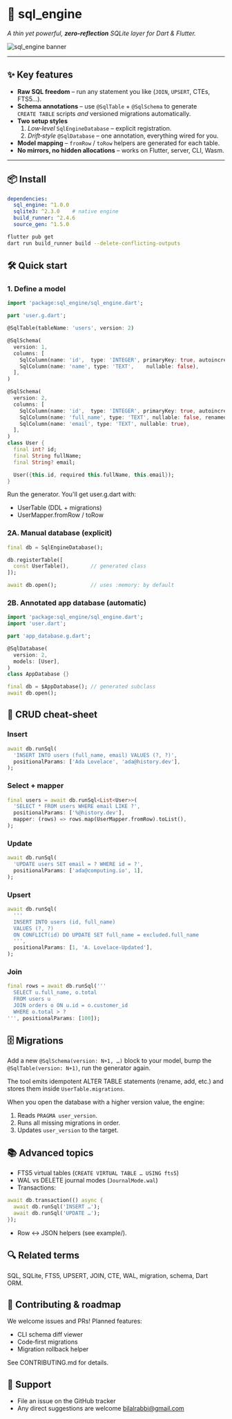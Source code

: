 # 🧠 sql_engine

*A thin yet powerful, **zero‑reflection** SQLite layer for Dart & Flutter.*

![sql_engine banner](https://raw.githubusercontent.com/<your‑org>/sql_engine/main/docs/images/banner.png "sql_engine banner")

---

## ✨ Key features

- **Raw SQL freedom** – run any statement you like (`JOIN`, `UPSERT`, CTEs, FTS5…).
- **Schema annotations** – use `@SqlTable` + `@SqlSchema` to generate  
  `CREATE TABLE` scripts *and* versioned migrations automatically.
- **Two setup styles**
    1. *Low‑level* `SqlEngineDatabase` – explicit registration.
    2. *Drift‑style* `@SqlDatabase` – one annotation, everything wired for you.
- **Model mapping** – `fromRow` / `toRow` helpers are generated for each table.
- **No mirrors, no hidden allocations** – works on Flutter, server, CLI, Wasm.

---

## 📦 Install

```yaml
dependencies:
  sql_engine: ^1.0.0
  sqlite3: ^2.3.0    # native engine
  build_runner: ^2.4.6
  source_gen: ^1.5.0
```

```bash
flutter pub get
dart run build_runner build --delete-conflicting-outputs
```

## 🛠 Quick start

### 1. Define a model

```dart
import 'package:sql_engine/sql_engine.dart';

part 'user.g.dart';

@SqlTable(tableName: 'users', version: 2)

@SqlSchema(
  version: 1,
  columns: [
    SqlColumn(name: 'id',  type: 'INTEGER', primaryKey: true, autoincrement: true, nullable: false),
    SqlColumn(name: 'name', type: 'TEXT',    nullable: false),
  ],
)

@SqlSchema(
  version: 2,
  columns: [
    SqlColumn(name: 'id',  type: 'INTEGER', primaryKey: true, autoincrement: true, nullable: false),
    SqlColumn(name: 'full_name', type: 'TEXT', nullable: false, renamedFrom: 'name'),
    SqlColumn(name: 'email', type: 'TEXT', nullable: true),
  ],
)
class User {
  final int? id;
  final String fullName;
  final String? email;

  User({this.id, required this.fullName, this.email});
}
```

Run the generator. You'll get user.g.dart with:
- UserTable (DDL + migrations)
- UserMapper.fromRow / toRow

### 2A. Manual database (explicit)

```dart
final db = SqlEngineDatabase();

db.registerTable([
  const UserTable(),       // generated class
]);

await db.open();           // uses :memory: by default
```

### 2B. Annotated app database (automatic)

```dart
import 'package:sql_engine/sql_engine.dart';
import 'user.dart';

part 'app_database.g.dart';

@SqlDatabase(
  version: 2,
  models: [User],
)
class AppDatabase {}
```

```dart
final db = $AppDatabase(); // generated subclass
await db.open();
```

## 🔄 CRUD cheat‑sheet

### Insert

```dart
await db.runSql(
  'INSERT INTO users (full_name, email) VALUES (?, ?)',
  positionalParams: ['Ada Lovelace', 'ada@history.dev'],
);
```

### Select + mapper

```dart
final users = await db.runSql<List<User>>(
  'SELECT * FROM users WHERE email LIKE ?',
  positionalParams: ['%@history.dev'],
  mapper: (rows) => rows.map(UserMapper.fromRow).toList(),
);
```

### Update

```dart
await db.runSql(
  'UPDATE users SET email = ? WHERE id = ?',
  positionalParams: ['ada@computing.io', 1],
);
```

### Upsert

```dart
await db.runSql(
  '''
  INSERT INTO users (id, full_name)
  VALUES (?, ?)
  ON CONFLICT(id) DO UPDATE SET full_name = excluded.full_name
  ''',
  positionalParams: [1, 'A. Lovelace‑Updated'],
);
```

### Join

```dart
final rows = await db.runSql('''
  SELECT u.full_name, o.total
  FROM users u
  JOIN orders o ON u.id = o.customer_id
  WHERE o.total > ?
''', positionalParams: [100]);
```

## 🗄️ Migrations

Add a new `@SqlSchema(version: N+1, …)` block to your model, bump the `@SqlTable(version: N+1)`, run the generator again.

The tool emits idempotent ALTER TABLE statements (rename, add, etc.) and stores them inside `UserTable.migrations`.

When you open the database with a higher version value, the engine:

1. Reads `PRAGMA user_version`.
2. Runs all missing migrations in order.
3. Updates `user_version` to the target.

## 📚 Advanced topics

- FTS5 virtual tables (`CREATE VIRTUAL TABLE … USING fts5`)
- WAL vs DELETE journal modes (`JournalMode.wal`)
- Transactions:

```dart
await db.transaction(() async {
  await db.runSql('INSERT …');
  await db.runSql('UPDATE …');
});
```

- Row ↔ JSON helpers (see example/).

## 🔍 Related terms

SQL, SQLite, FTS5, UPSERT, JOIN, CTE, WAL, migration, schema, Dart ORM.

## 🤝 Contributing & roadmap

We welcome issues and PRs!
Planned features:

- CLI schema diff viewer
- Code‑first migrations
- Migration rollback helper

See CONTRIBUTING.md for details.

## 💬 Support

- File an issue on the GitHub tracker
- Any direct suggestions are welcome bilalrabbi@gmail.com